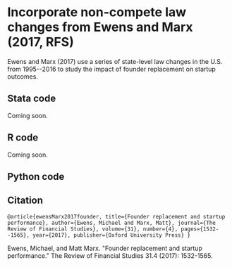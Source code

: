 # Incorporate non-compete law changes from Ewens and Marx (2017, RFS)

Ewens and Marx (2017) use a series of state-level law changes in the U.S. from 1995--2016 to study the impact of founder replacement on startup outcomes.  

## Stata code

Coming soon.

## R code

Coming soon.

## Python code

## Citation

`@article{ewensMarx2017founder,
  title={Founder replacement and startup performance},
  author={Ewens, Michael and Marx, Matt},
  journal={The Review of Financial Studies},
  volume={31},
  number={4},
  pages={1532--1565},
  year={2017},
  publisher={Oxford University Press}
}`

Ewens, Michael, and Matt Marx. "Founder replacement and startup performance." The Review of Financial Studies 31.4 (2017): 1532-1565.
